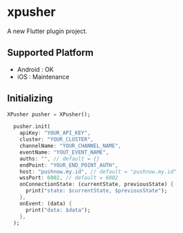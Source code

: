# xpusher

A new Flutter plugin project.

## Supported Platform
- Android : OK
- iOS : Maintenance

## Initializing
```dart
XPusher pusher = XPusher();

  pusher.init(
    apiKey: "YOUR_API_KEY",
    cluster: "YOUR_CLUSTER",
    channelName: "YOUR_CHANNEL_NAME",
    eventName: "YOUT_EVENT_NAME",
    auths: "", // default = {}
    endPoint: "YOUR_END_POINT_AUTH",
    host: "pushnow.my.id", // default = "pushnow.my.id"
    wssPort: 6002, // default = 6002
    onConnectionState: (currentState, previousState) {
      print("state: $currentState, $previousState");
    },
    onEvent: (data) {
      print("data: $data");
    },
  );
```

